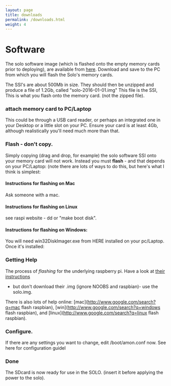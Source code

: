 ```yaml
---
layout: page
title: downloads
permalink: /downloads.html
weight: 4
---
```


# Software

The solo software image (which is flashed onto the empty memory cards
prior to deploying), are available from
[here](http://www.solo-system.org/ssi/).  Download and save to the PC
from which you will flash the Solo's memory cards.

The SSI's are about 500Mb in size.  They should then be unzipped and
produce a file of 1.2Gb, called "solo-2016-01-01.img" This file is the
SSI, This is what you flash onto the memory card. (not the zipped
file).

### attach memory card to PC/Laptop

This could be through a USB card reader, or perhaps an integrated one
in your Desktop or a little slot on your PC. Ensure your card is at
least 4Gb, although realistically you'll need much more than that.

### Flash - don't copy.

Simply copying (drag and drop, for example) the solo software SSI onto
your memory card will not work.  Instead you must __flash__ - and that
depends on your PC/Laptop: (note there are lots of ways to do this,
but here's what I think is simplest:

#### Instructions for flashing on Mac
Ask someone with a mac.

#### Instructions for flashing on Linux
see raspi website - dd or "make boot disk".

#### Instructions for flashing on Windows:

You will need win32DiskImager.exe from HERE installed on your
pc/Laptop.  Once it's installed:

### Getting Help

The process of _flashing_ for the underlying raspberry pi.  Have a
look at
[their instructions](https://www.raspberrypi.org/documentation/installation/installing-images)
- but don't download their .img (ignore NOOBS and raspbian)- use the
solo.img.

There is also lots of help online: 
[mac](http://www.google.com/search?q=mac flash raspbian),
[win](http://www.google.com/search?q=windows flash raspbian),
and
[linux](http://www.google.com/search?q=linux flash raspbian).


### Configure.

If there are any settings you want to change, edit /boot/amon.conf
now. See here for configuration guidel

### Done

The SDcard is now ready for use in the SOLO. (insert it before
applying the power to the solo).

